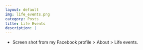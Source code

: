 ```yaml
---
layout: default
img: life_events.png
category: Posts
title: Life Events
description: |
---
```


* Screen shot from my Facebook profile > About > Life events.